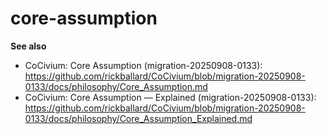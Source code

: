 # core-assumption

**See also**
- CoCivium: Core Assumption (migration-20250908-0133): https://github.com/rickballard/CoCivium/blob/migration-20250908-0133/docs/philosophy/Core_Assumption.md
- CoCivium: Core Assumption — Explained (migration-20250908-0133): https://github.com/rickballard/CoCivium/blob/migration-20250908-0133/docs/philosophy/Core_Assumption_Explained.md

